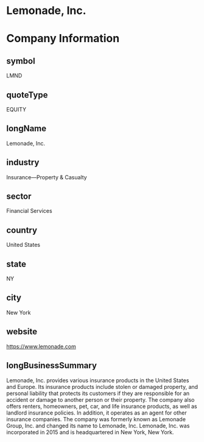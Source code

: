 
Lemonade, Inc.
==============

# Company Information

## symbol


LMND


## quoteType


EQUITY


## longName


Lemonade, Inc.


## industry


Insurance—Property & Casualty


## sector


Financial Services


## country


United States


## state


NY


## city


New York


## website


https://www.lemonade.com


## longBusinessSummary


Lemonade, Inc. provides various insurance products in the United States and Europe. Its insurance products include stolen or damaged property, and personal liability that protects its customers if they are responsible for an accident or damage to another person or their property. The company also offers renters, homeowners, pet, car, and life insurance products, as well as landlord insurance policies. In addition, it operates as an agent for other insurance companies. The company was formerly known as Lemonade Group, Inc. and changed its name to Lemonade, Inc. Lemonade, Inc. was incorporated in 2015 and is headquartered in New York, New York.

